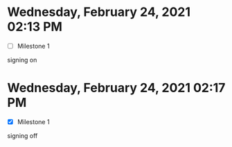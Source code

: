 # Wednesday, February 24, 2021 02:13 PM
- [ ] Milestone 1

signing on

# Wednesday, February 24, 2021 02:17 PM
- [x] Milestone 1

signing off
